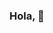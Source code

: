 ### Hola, 👋

<!--
**Innavoj/Innavoj** is a ✨ _special_ ✨ repository because its `README.md` (this file) appears on your GitHub profile.

- 🔭 Actualmente estoy desarrollando un pequeño proyecto de la empresa de Seguros Nacionales.
- 🌱 Estudio los cursos de HTML5 CSS Javascript Vuejs bootstrap5.

